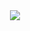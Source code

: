<div align="center"><img src="https://github-readme-stats.vercel.app/api?username=0xNeolik&show_icons=true&count_private=true&hide_border=true" align="center" backgroundcolor="black"/></div>
